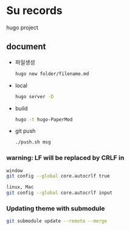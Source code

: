 # Su records

hugo project

## document

- 파일생성

    ```bash
    hugo new folder/filename.md
    ```

- local

    ```bash
    hugo server -D
    ```

- build

    ```bash
    hugo -t hugo-PaperMod
    ```

- git push

    ```sh
    ./push.sh msg
    ```

### warning: LF will be replaced by CRLF in

```bash
window
git config --global core.autocrlf true

linux, Mac
git config --global core.autocrlf input
```

### Updating theme with submodule

```bash
git submodule update --remote --merge
```
